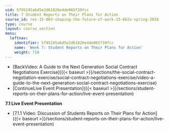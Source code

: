 ```yaml
---
uid: 5f95245a6d5e2d61826e4de065f39fcc
title: 7 Student Reports on Their Plans for Action
course_id: res-15-003-shaping-the-future-of-work-15-662x-spring-2016
type: course
layout: course_section
menu:
  leftnav:
    identifier: 5f95245a6d5e2d61826e4de065f39fcc
    name: 'Week 7: Student Reports on Their Plans for Action'
    weight: 710
---
```


*   [BackVideo: A Guide to the Next Generation Social Contract Negotiations Exercise]({{< baseurl >}}/sections/the-social-contract-negotiation-exercise/social-contract-negotiations-exercise/video-a-guide-to-the-next-generation-social-contract-negotiations-exercise)
*   [ContinueLive Event Presentation]({{< baseurl >}}/sections/student-reports-on-their-plans-for-action/live-event-presentation)

**7.1 Live Event Presentation**

*   [7.1.1 Video: Discussion of Students Reports on Their Plans for Action]({{< baseurl >}}/sections/student-reports-on-their-plans-for-action/live-event-presentation)